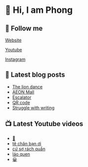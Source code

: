 # 👋 Hi, I am Phong

## 🔗 Follow me

[Website](https://phongever.xyz "Website")

[Youtube](https://www.youtube.com/@phongever "Youtube")

[Instagram](https://www.instagram.com/phongever "Instagram")

## 📝 Latest blog posts

<!-- BLOG-POST-LIST:START -->
- [The lion dance](https://phongever.xyz/blog/the-lion-dance/)
- [AEON Mall](https://phongever.xyz/blog/aeon-mall-1/)
- [Escalator](https://phongever.xyz/blog/escalator/)
- [QR code](https://phongever.xyz/blog/qr-code/)
- [Struggle with writing](https://phongever.xyz/blog/struggle-with-writing/)
<!-- BLOG-POST-LIST:END -->

## 📺 Latest Youtube videos

<!-- YOUTUBE-VIDEO-LIST:START -->
- [🐶](https://www.youtube.com/shorts/Eg1CAuZEPeY)
- [tê chân bạn ơi](https://www.youtube.com/shorts/DdFQowapB4A)
- [cứ sợ rách quần](https://www.youtube.com/shorts/-e4k3fJljrg)
- [láo quen](https://www.youtube.com/shorts/PrDay_44d44)
- [😀](https://www.youtube.com/shorts/kIxzpXKYQww)
<!-- YOUTUBE-VIDEO-LIST:END -->

